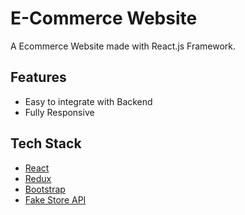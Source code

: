 # E-Commerce Website

A Ecommerce Website made with React.js Framework.


## Features

- Easy to integrate with Backend
- Fully Responsive


## Tech Stack

* [React](https://reactjs.org/)
* [Redux](https://redux.js.org/)
* [Bootstrap](https://getbootstrap.com/)
* [Fake Store API](https://fakestoreapi.com/)




